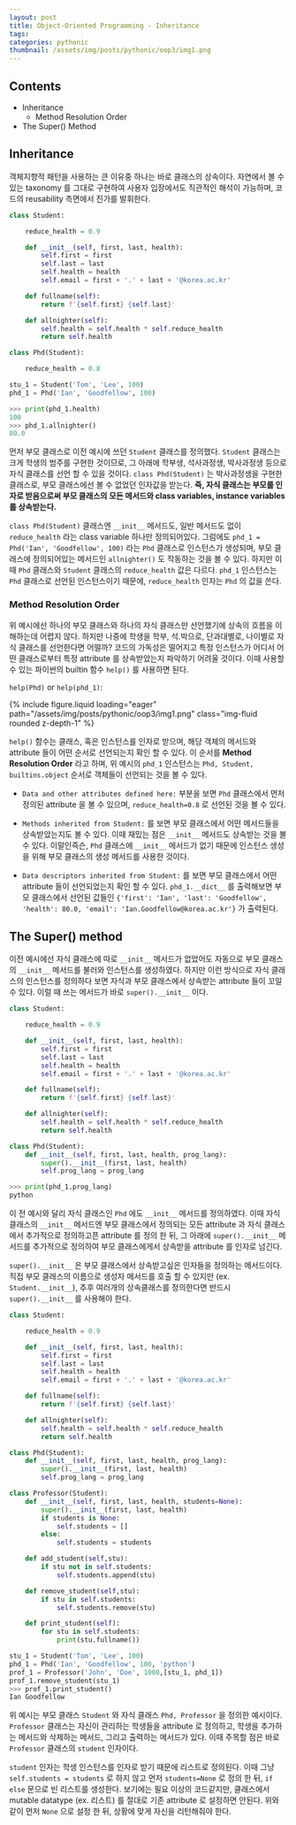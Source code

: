 ```yaml
---
layout: post
title: Object-Oriented Programming - Inheritance
tags:
categories: pythonic
thumbnail: /assets/img/posts/pythonic/oop3/img1.png
---
```


## Contents

- Inheritance
  - Method Resolution Order
- The Super() Method

## Inheritance

객체지향적 패턴을 사용하는 큰 이유중 하나는 바로 클래스의 상속이다. 자연에서 볼 수 있는 taxonomy 를 그대로 구현하여 사용자 입장에서도 직관적인 해석이 가능하며, 코드의 reusability 측면에서 진가를 발휘한다.

```python
class Student:

    reduce_health = 0.9

    def __init__(self, first, last, health):
        self.first = first
        self.last = last
        self.health = health
        self.email = first + '.' + last + '@korea.ac.kr'

    def fullname(self):
        return f'{self.first} {self.last}'

    def allnighter(self):
        self.health = self.health * self.reduce_health
        return self.health

class Phd(Student):

    reduce_health = 0.8

stu_1 = Student('Tom', 'Lee', 100)
phd_1 = Phd('Ian', 'Goodfellow', 100)

>>> print(phd_1.health)
100
>>> phd_1.allnighter()
80.0
```

먼저 부모 클래스로 이전 예시에 쓰던 `Student` 클래스를 정의했다. `Student` 클래스는 크게 학생의 범주를 구현한 것이므로, 그 아래에 학부생, 석사과정생, 박사과정생 등으로 자식 클래스를 선언 할 수 있을 것이다. `class Phd(Student)` 는 박사과정생을 구현한 클래스로, 부모 클래스에선 볼 수 없었던 인자값을 받는다. **즉, 자식 클래스는 부모를 인자로 받음으로써 부모 클래스의 모든 메서드와 class variables, instance variables 를 상속받는다.**

`class Phd(Student)` 클래스엔 `__init__` 메서드도, 일반 메서드도 없이 `reduce_health` 라는 class variable 하나만 정의되어있다. 그럼에도 `phd_1 = Phd('Ian', 'Goodfellow', 100)` 라는 `Phd` 클래스로 인스턴스가 생성되며, 부모 클래스에 정의되어있는 메서드인 `allnighter()` 도 작동하는 것을 볼 수 있다. 하지만 이때 `Phd` 클래스와 `Student` 클래스의 `reduce_health` 값은 다르다. `phd_1` 인스턴스는 `Phd` 클래스로 선언된 인스턴스이기 때문에, `reduce_health` 인자는 `Phd` 의 값을 쓴다.

### Method Resolution Order

위 예시에선 하나의 부모 클래스와 하나의 자식 클래스만 선언했기에 상속의 흐름을 이해하는데 어렵지 않다. 하지만 나중에 학생을 학부, 석.박으로, 단과대별로, 나이별로 자식 클래스를 선언한다면 어떨까? 코드의 가독성은 떨어지고 특정 인스턴스가 어디서 어떤 클래스로부터 특정 attribute 를 상속받았는지 파악하기 어려울 것이다. 이때 사용할 수 있는 파이썬의 builtin 함수 `help()` 를 사용하면 된다.

`help(Phd)` or `help(phd_1)`:

<div class="row mt-3">
    <div class="col-sm mt-3 mt-md-0">
        {% include figure.liquid loading="eager" path="/assets/img/posts/pythonic/oop3/img1.png" class="img-fluid rounded z-depth-1" %}
    </div>
</div>

`help()` 함수는 클래스, 혹은 인스턴스를 인자로 받으며, 해당 객체의 메서드와 attribute 들이 어떤 순서로 선언되는지 확인 할 수 있다. 이 순서를 **Method Resolution Order** 라고 하며, 위 예시의 `phd_1` 인스턴스는 `Phd, Student, builtins.object` 순서로 객체들이 선언되는 것을 볼 수 있다.

- `Data and other attributes defined here:` 부분을 보면 `Phd` 클래스에서 먼저 정의된 attribute 을 볼 수 있으며, `reduce_health=0.8` 로 선언된 것을 볼 수 있다.

- `Methods inherited from Student:` 를 보면 부모 클래스에서 어떤 메서드들을 상속받았는지도 볼 수 있다. 이때 재밌는 점은 `__init__` 메서드도 상속받는 것을 볼 수 있다. 이말인즉슨, `Phd` 클래스에 `__init__` 메서드가 없기 때문에 인스턴스 생성을 위해 부모 클래스의 생성 메서드를 사용한 것이다.
- `Data descriptors inherited from Student:` 를 보면 부모 클래스에서 어떤 attribute 들이 선언되었는지 확인 할 수 있다. `phd_1.__dict__` 를 출력해보면 부모 클래스에서 선언된 값들인 `{'first': 'Ian', 'last': 'Goodfellow', 'health': 80.0, 'email': 'Ian.Goodfellow@korea.ac.kr'}` 가 출력된다.

## The Super() method

이전 예시에선 자식 클래스에 따로 `__init__` 메서드가 없었어도 자동으로 부모 클래스의 `__init__` 메서드를 불러와 인스턴스를 생성하였다. 하지만 이런 방식으로 자식 클래스의 인스턴스를 정의하다 보면 자식과 부모 클래스에서 상속받는 attribute 들이 꼬일 수 있다. 이럴 때 쓰는 메서드가 바로 `super().__init__` 이다.

```python
class Student:

    reduce_health = 0.9

    def __init__(self, first, last, health):
        self.first = first
        self.last = last
        self.health = health
        self.email = first + '.' + last + '@korea.ac.kr'

    def fullname(self):
        return f'{self.first} {self.last}'

    def allnighter(self):
        self.health = self.health * self.reduce_health
        return self.health

class Phd(Student):
    def __init__(self, first, last, health, prog_lang):
        super().__init__(first, last, health)
        self.prog_lang = prog_lang

>>> print(phd_1.prog_lang)
python
```

이 전 예시와 달리 자식 클래스인 `Phd` 에도 `__init__` 메서드를 정의하였다. 이때 자식 클래스의 `__init__` 메서드엔 부모 클래스에서 정의되는 모든 attribute 과 자식 클래스에서 추가적으로 정의하고픈 attribute 를 정의 한 뒤, 그 아래에 `super().__init__` 메서드를 추가적으로 정의하여 부모 클래스에게서 상속받을 attribute 를 인자로 넘긴다.

`super().__init__` 은 부모 클래스에서 상속받고싶은 인자들을 정의하는 메서드이다. 직접 부모 클래스의 이름으로 생성자 메서드를 호출 할 수 있지만 (ex. `Student.__init__`), 추후 여러개의 상속클래스를 정의한다면 반드시 `super().__init__` 를 사용해야 한다.

```python
class Student:

    reduce_health = 0.9

    def __init__(self, first, last, health):
        self.first = first
        self.last = last
        self.health = health
        self.email = first + '.' + last + '@korea.ac.kr'

    def fullname(self):
        return f'{self.first} {self.last}'

    def allnighter(self):
        self.health = self.health * self.reduce_health
        return self.health

class Phd(Student):
    def __init__(self, first, last, health, prog_lang):
        super().__init__(first, last, health)
        self.prog_lang = prog_lang

class Professor(Student):
    def __init__(self, first, last, health, students=None):
        super().__init__(first, last, health)
        if students is None:
            self.students = []
        else:
            self.students = students

    def add_student(self,stu):
        if stu not in self.students:
            self.students.append(stu)

    def remove_student(self,stu):
        if stu in self.students:
            self.students.remove(stu)

    def print_student(self):
        for stu in self.students:
            print(stu.fullname())

stu_1 = Student('Tom', 'Lee', 100)
phd_1 = Phd('Ian', 'Goodfellow', 100, 'python')
prof_1 = Professor('John', 'Doe', 1000,[stu_1, phd_1])
prof_1.remove_student(stu_1)
>>> prof_1.print_student()
Ian Goodfellow
```

위 예시는 부모 클래스 `Student` 와 자식 클래스 `Phd, Professor` 을 정의한 예시이다. `Professor` 클래스는 자신이 관리하는 학생들을 attribute 로 정의하고, 학생을 추가하는 메서드와 삭제하는 메서드, 그리고 출력하는 메서드가 있다. 이때 주목할 점은 바로 `Professor` 클래스의 `student` 인자이다.

`student` 인자는 학생 인스턴스를 인자로 받기 때문에 리스트로 정의된다. 이때 그냥 `self.students = students` 로 하지 않고 먼저 `students=None` 로 정의 한 뒤, `if else` 문으로 빈 리스트를 생성한다. 보기에는 필요 이상의 코드같지만, 클래스에서 mutable datatype (ex. 리스트) 를 절대로 기존 attribute 로 설정하면 안된다. 위와 같이 먼저 `None` 으로 설정 한 뒤, 상황에 맞게 자신을 리턴해줘야 한다.

